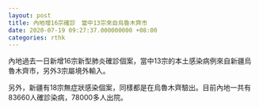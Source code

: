 ```yaml
---
layout: post
title: 內地增16宗確診　當中13宗來自烏魯木齊市
date: 2020-07-19 09:27:37.000000000 +08:00
categories: rthk
---
```


內地過去一日新增16宗新型肺炎確診個案，當中13宗的本土感染病例來自新疆烏魯木齊市，另外3宗屬境外輸入。

另外，新疆有18宗無症狀感染個案，同樣都是在烏魯木齊驗出。目前內地一共有83660人確診染病，78000多人出院。

